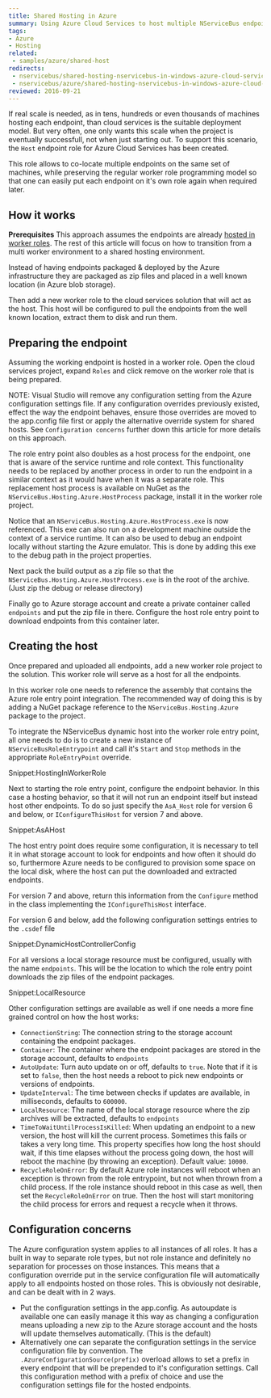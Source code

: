 ```yaml
---
title: Shared Hosting in Azure
summary: Using Azure Cloud Services to host multiple NServiceBus endpoints on a shared pool of machines.
tags:
- Azure
- Hosting
related:
 - samples/azure/shared-host
redirects:
 - nservicebus/shared-hosting-nservicebus-in-windows-azure-cloud-services
 - nservicebus/azure/shared-hosting-nservicebus-in-windows-azure-cloud-services
reviewed: 2016-09-21
---
```


If real scale is needed, as in tens, hundreds or even thousands of machines hosting each endpoint, than cloud services is the suitable deployment model. But very often, one only wants this scale when the project is eventually successfull, not when just starting out. To support this scenario, the `Host` endpoint role for Azure Cloud Services has been created.

This role allows to co-locate multiple endpoints on the same set of machines, while preserving the regular worker role programming model so that one can easily put each endpoint on it's own role again when required later.


## How it works

**Prerequisites** This approach assumes the endpoints are already [hosted in worker roles](/nservicebus/hosting/cloud-services-host/). The rest of this article will focus on how to transition from a multi worker environment to a shared hosting environment.

Instead of having endpoints packaged & deployed by the Azure infrastructure they are packaged as zip files and placed in a well known location (in Azure blob storage).

Then add a new worker role to the cloud services solution that will act as the host. This host will be configured to pull the endpoints from the well known location, extract them to disk and run them.


## Preparing the endpoint

Assuming the working endpoint is hosted in a worker role. Open the cloud services project, expand `Roles` and click remove on the worker role that is being prepared.

NOTE: Visual Studio will remove any configuration setting from the Azure configuration settings file. If any configuration overrides previously existed, effect the way the endpoint behaves, ensure those overrides are moved to the app.config file first or apply the alternative override system for shared hosts. See `Configuration concerns` further down this article for more details on this approach.

The role entry point also doubles as a host process for the endpoint, one that is aware of the service runtime and role context. This functionality needs to be replaced by another process in order to run the endpoint in a similar context as it would have when it was a separate role. This replacement host process is available on NuGet as the `NServiceBus.Hosting.Azure.HostProcess` package, install it in the worker role project.

Notice that an `NServiceBus.Hosting.Azure.HostProcess.exe` is now referenced. This exe can also run on a development machine outside the context of a service runtime. It can also be used to debug an endpoint locally without starting the Azure emulator. This is done by adding this exe to the debug path in the project properties.

Next pack the build output as a zip file so that the `NServiceBus.Hosting.Azure.HostProcess.exe` is in the root of the archive. (Just zip the debug or release directory)

Finally go to Azure storage account and create a private container called `endpoints` and put the zip file in there. Configure the host role entry point to download endpoints from this container later.


## Creating the host

Once prepared and uploaded all endpoints, add a new worker role project to the solution. This worker role will serve as a host for all the endpoints.

In this worker role one needs to reference the assembly that contains the Azure role entry point integration. The recommended way of doing this is by adding a NuGet package reference to the `NServiceBus.Hosting.Azure` package to the project.

To integrate the NServiceBus dynamic host into the worker role entry point, all one needs to do is to create a new instance of `NServiceBusRoleEntrypoint` and call it's `Start` and `Stop` methods in the appropriate `RoleEntryPoint` override.

Snippet:HostingInWorkerRole

Next to starting the role entry point, configure the endpoint behavior. In this case a hosting behavior, so that it will not run an endpoint itself but instead host other endpoints. To do so just specify the `AsA_Host` role for version 6 and below, or `IConfigureThisHost` for version 7 and above.

Snippet:AsAHost

The host entry point does require some configuration, it is necessary to tell it in what storage account to look for endpoints and how often it should do so, furthermore Azure needs to be configured to provision some space on the local disk, where the host can put the downloaded and extracted endpoints.

For version 7 and above, return this information from the `Configure` method in the class implementing the `IConfigureThisHost` interface.

For version 6 and below, add the following configuration settings entries to the `.csdef` file

Snippet:DynamicHostControllerConfig

For all versions a local storage resource must be configured, usually with the name `endpoints`. This will be the location to which the role entry point downloads the zip files of the endpoint packages.

Snippet:LocalResource

Other configuration settings are available as well if one needs a more fine grained control on how the host works:

 * `ConnectionString`: The connection string to the storage account containing the endpoint packages.
 * `Container`: The container where the endpoint packages are stored in the storage account, defaults to `endpoints`
 * `AutoUpdate`: Turn auto update on or off, defaults to `true`. Note that if it is set to `false`, then the host needs a reboot to pick new endpoints or versions of endpoints.
 * `UpdateInterval`: The time between checks if updates are available, in milliseconds, defaults to `600000`.
 * `LocalResource`: The name of the local storage resource where the zip archives will be extracted, defaults to `endpoints`
 * `TimeToWaitUntilProcessIsKilled`: When updating an endpoint to a new version, the host will kill the current process. Sometimes this fails or takes a very long time. This property specifies how long the host should wait, if this time elapses without the process going down, the host will reboot the machine (by throwing an exception). Default value: `10000`.
 * `RecycleRoleOnError`: By default Azure role instances will reboot when an exception is thrown from the role entrypoint, but not when thrown from a child process. If the role instance should reboot in this case as well, then set the `RecycleRoleOnError` on true. Then the host will start monitoring the child process for errors and request a recycle when it throws.


## Configuration concerns

The Azure configuration system applies to all instances of all roles. It has a built in way to separate role types, but not role instance and definitely no separation for processes on those instances. This means that a configuration override put in the service configuration file will automatically apply to all endpoints hosted on those roles. This is obviously not desirable, and can be dealt with in 2 ways.

 * Put the configuration settings in the app.config. As autoupdate is available one can easily manage it this way as changing a configuration means uploading a new zip to the Azure storage account and the hosts will update themselves automatically. (This is the default)
 * Alternatively one can separate the configuration settings in the service configuration file by convention. The `.AzureConfigurationSource(prefix)` overload allows to set a prefix in every endpoint that will be prepended to it's configuration settings. Call this configuration method with a prefix of choice and use the configuration settings file for the hosted endpoints.
